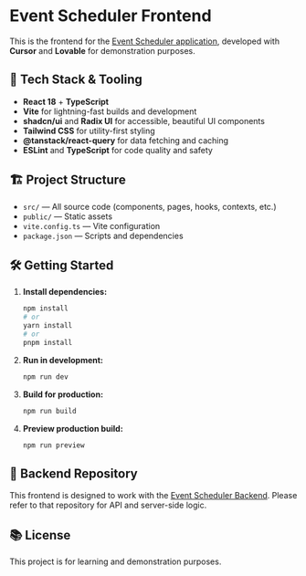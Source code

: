 # Event Scheduler Frontend

This is the frontend for the [Event Scheduler application](https://github.com/guramrekh/event-scheduler), developed with **Cursor** and **Lovable** for demonstration purposes.


## 🚀 Tech Stack & Tooling

- **React 18** + **TypeScript**
- **Vite** for lightning-fast builds and development
- **shadcn/ui** and **Radix UI** for accessible, beautiful UI components
- **Tailwind CSS** for utility-first styling
- **@tanstack/react-query** for data fetching and caching
- **ESLint** and **TypeScript** for code quality and safety


## 🏗️ Project Structure

- `src/` — All source code (components, pages, hooks, contexts, etc.)
- `public/` — Static assets
- `vite.config.ts` — Vite configuration
- `package.json` — Scripts and dependencies


## 🛠️ Getting Started

1. **Install dependencies:**
   ```bash
   npm install
   # or
   yarn install
   # or
   pnpm install
   ```
2. **Run in development:**
   ```bash
   npm run dev
   ```
3. **Build for production:**
   ```bash
   npm run build
   ```
4. **Preview production build:**
   ```bash
   npm run preview
   ```


## 🏢 Backend Repository

This frontend is designed to work with the [Event Scheduler Backend](https://github.com/guramkhech/event-scheduler-backend). Please refer to that repository for API and server-side logic.


## 📚 License

This project is for learning and demonstration purposes. 